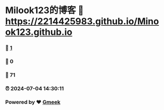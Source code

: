 # Milook123的博客 :link: https://2214425983.github.io/Minook123.github.io 
### :page_facing_up: [1](https://2214425983.github.io/Minook123.github.io/tag.html) 
### :speech_balloon: 0 
### :hibiscus: 71 
### :alarm_clock: 2024-07-04 14:30:11 
### Powered by :heart: [Gmeek](https://github.com/Meekdai/Gmeek)
